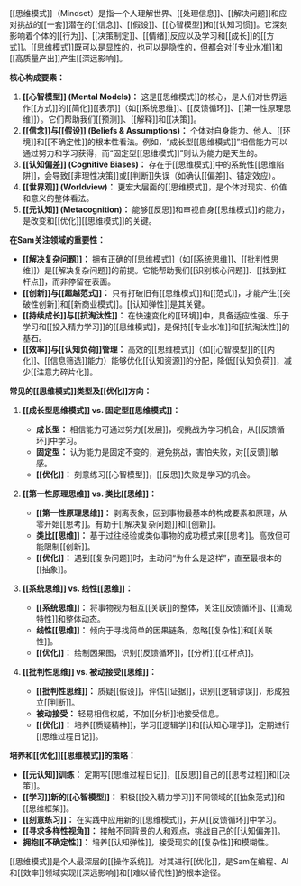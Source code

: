 [[思维模式]]（Mindset）是指一个人理解世界、[[处理信息]]、[[解决问题]]和应对挑战的[[一套]]潜在的[[信念]]、[[假设]]、[[心智模型]]和[[认知习惯]]。它深刻影响着个体的[[行为]]、[[决策制定]]、[[情绪]]反应以及学习和[[成长]]的[[方式]]。[[思维模式]]既可以是显性的，也可以是隐性的，但都会对[[专业水准]]和[[高质量产出]]产生[[深远影响]]。

**核心构成要素：**

1.  **[[心智模型]] (Mental Models)：** 这是[[思维模式]]的核心，是人们对世界运作[[方式]]的[[简化]][[表示]]（如[[系统思维]]、[[反馈循环]]、[[第一性原理思维]]）。它们帮助我们[[预测]]、[[解释]]和[[决策]]。
2.  **[[信念]]与[[假设]] (Beliefs & Assumptions)：** 个体对自身能力、他人、[[环境]]和[[不确定性]]的根本性看法。例如，“成长型[[思维模式]]”相信能力可以通过努力和学习获得，而“固定型[[思维模式]]”则认为能力是天生的。
3.  **[[认知偏差]] (Cognitive Biases)：** 存在于[[思维模式]]中的系统性[[思维陷阱]]，会导致[[非理性决策]]或[[判断]]失误（如确认[[偏差]]、锚定效应）。
4.  **[[世界观]] (Worldview)：** 更宏大层面的[[思维模式]]，是个体对现实、价值和意义的整体看法。
5.  **[[元认知]] (Metacognition)：** 能够[[反思]]和审视自身[[思维模式]]的能力，是改变和[[优化]][[思维模式]]的关键。

**在Sam关注领域的重要性：**

*   **[[解决复杂问题]]：** 拥有正确的[[思维模式]]（如[[系统思维]]、[[批判性思维]]）是[[解决复杂问题]]的前提。它能帮助我们[[识别核心问题]]、[[找到杠杆点]]，而非停留在表面。
*   **[[创新]]与[[超越范式]]：** 只有打破旧有[[思维模式]]和[[范式]]，才能产生[[突破性创新]]和[[新商业模式]]。[[认知弹性]]是其关键。
*   **[[持续成长]]与[[抗淘汰性]]：** 在快速变化的[[环境]]中，具备适应性强、乐于学习和[[投入精力学习]]的[[思维模式]]，是保持[[专业水准]]和[[抗淘汰性]]的基石。
*   **[[效率]]与[[认知负荷]]管理：** 高效的[[思维模式]]（如[[心智模型]]的[[内化]]、[[信息筛选]]能力）能够优化[[认知资源]]的分配，降低[[认知负荷]]，减少[[注意力碎片化]]。

**常见的[[思维模式]]类型及[[优化]]方向：**

1.  **[[成长型思维模式]] vs. 固定型[[思维模式]]：**
    *   **成长型：** 相信能力可通过努力[[发展]]，视挑战为学习机会，从[[反馈循环]]中学习。
    *   **固定型：** 认为能力是固定不变的，避免挑战，害怕失败，对[[反馈]]敏感。
    *   **[[优化]]：** 刻意练习[[心智模型]]，[[反思]]失败是学习的机会。

2.  **[[第一性原理思维]] vs. 类比[[思维]]：**
    *   **[[第一性原理思维]]：** 剥离表象，回到事物最基本的构成要素和原理，从零开始[[思考]]。有助于[[解决复杂问题]]和[[创新]]。
    *   **类比[[思维]]：** 基于过往经验或类似事物的成功模式来[[思考]]。高效但可能限制[[创新]]。
    *   **[[优化]]：** 遇到[[复杂问题]]时，主动问“为什么是这样”，直至最根本的[[抽象]]。

3.  **[[系统思维]] vs. 线性[[思维]]：**
    *   **[[系统思维]]：** 将事物视为相互[[关联]]的整体，关注[[反馈循环]]、[[涌现特性]]和整体动态。
    *   **线性[[思维]]：** 倾向于寻找简单的因果链条，忽略[[复杂性]]和[[关联性]]。
    *   **[[优化]]：** 绘制因果图，识别[[反馈循环]]，[[分析]][[杠杆点]]。

4.  **[[批判性思维]] vs. 被动接受[[思维]]：**
    *   **[[批判性思维]]：** 质疑[[假设]]，评估[[证据]]，识别[[逻辑谬误]]，形成独立[[判断]]。
    *   **被动接受：** 轻易相信权威，不加[[分析]]地接受信息。
    *   **[[优化]]：** 培养[[质疑精神]]，学习[[逻辑学]]和[[认知心理学]]，定期进行[[思维过程日记]]。

**培养和[[优化]][[思维模式]]的策略：**

*   **[[元认知]]训练：** 定期写[[思维过程日记]]，[[反思]]自己的[[思考过程]]和[[决策]]。
*   **[[学习]]新的[[心智模型]]：** 积极[[投入精力学习]]不同领域的[[抽象范式]]和[[思维框架]]。
*   **[[刻意练习]]：** 在实践中应用新的[[思维模式]]，并从[[反馈循环]]中学习。
*   **[[寻求多样性视角]]：** 接触不同背景的人和观点，挑战自己的[[认知偏差]]。
*   **拥抱[[不确定性]]：** 培养[[认知弹性]]，接受现实的[[复杂性]]和模糊性。

[[思维模式]]是个人最深层的[[操作系统]]。对其进行[[优化]]，是Sam在编程、AI和[[效率]]领域实现[[深远影响]]和[[难以替代性]]的根本途径。